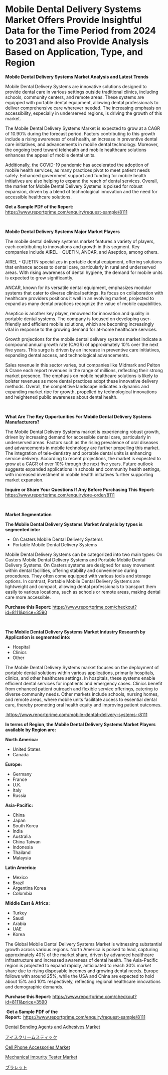 <p><h1>Mobile Dental Delivery Systems Market Offers Provide Insightful Data for the Time Period from 2024 to 2031 and also Provide Analysis Based on Application, Type, and Region</h1></p><p><strong>Mobile Dental Delivery Systems Market Analysis and Latest Trends</strong></p>
<p><p>Mobile Dental Delivery Systems are innovative solutions designed to provide dental care in various settings outside traditional clinics, including schools, community centers, and remote areas. These systems are equipped with portable dental equipment, allowing dental professionals to deliver comprehensive care wherever needed. The increasing emphasis on accessibility, especially in underserved regions, is driving the growth of this market.</p><p>The Mobile Dental Delivery Systems Market is expected to grow at a CAGR of 10.90% during the forecast period. Factors contributing to this growth include a rising awareness of oral health, an increase in preventive dental care initiatives, and advancements in mobile dental technology. Moreover, the ongoing trend toward telehealth and mobile healthcare solutions enhances the appeal of mobile dental units. </p><p>Additionally, the COVID-19 pandemic has accelerated the adoption of mobile health services, as many practices pivot to meet patient needs safely. Enhanced government support and funding for mobile health initiatives are also helping to expand the reach of dental services. Overall, the market for Mobile Dental Delivery Systems is poised for robust expansion, driven by a blend of technological innovation and the need for accessible healthcare solutions.</p></p>
<p><strong>Get a Sample PDF of the Report:&nbsp;</strong> <a href="https://www.reportprime.com/enquiry/request-sample/8111">https://www.reportprime.com/enquiry/request-sample/8111</a></p>
<p>&nbsp;</p>
<p><strong>Mobile Dental Delivery Systems Major Market Players</strong></p>
<p><p>The mobile dental delivery systems market features a variety of players, each contributing to innovations and growth in this segment. Key companies include AIREL - QUETIN, ANCAR, and Aseptico, among others.</p><p>AIREL - QUETIN specializes in portable dental equipment, offering solutions that enhance access to dental care, particularly in rural and underserved areas. With rising awareness of dental hygiene, the demand for mobile units is expected to grow significantly.</p><p>ANCAR, known for its versatile dental equipment, emphasizes modular systems that cater to diverse clinical settings. Its focus on collaboration with healthcare providers positions it well in an evolving market, projected to expand as many dental practices recognize the value of mobile capabilities.</p><p>Aseptico is another key player, renowned for innovation and quality in portable dental systems. The company is focused on developing user-friendly and efficient mobile solutions, which are becoming increasingly vital in response to the growing demand for at-home healthcare services.</p><p>Growth projections for the mobile dental delivery systems market indicate a compound annual growth rate (CAGR) of approximately 10% over the next five years. This surge is driven by an increase in preventive care initiatives, expanding dental access, and technological advancements.</p><p>Sales revenue in this sector varies, but companies like Midmark and Pelton & Crane each report revenues in the range of millions, reflecting their strong market presence. The emphasis on mobile healthcare solutions is likely to bolster revenues as more dental practices adopt these innovative delivery methods. Overall, the competitive landscape indicates a dynamic and expanding market ripe for growth, propelled by technological innovations and heightened public awareness about dental health.</p></p>
<p>&nbsp;</p>
<p><strong>What Are The Key Opportunities For Mobile Dental Delivery Systems Manufacturers?</strong></p>
<p><p>The Mobile Dental Delivery Systems market is experiencing robust growth, driven by increasing demand for accessible dental care, particularly in underserved areas. Factors such as the rising prevalence of oral diseases and advancements in mobile technology are further propelling this market. The integration of tele-dentistry and portable dental units is enhancing service delivery. According to recent projections, the market is expected to grow at a CAGR of over 10% through the next five years. Future outlook suggests expanded applications in schools and community health settings, with increased investment in mobile health initiatives further supporting market expansion.</p></p>
<p><strong>Inquire or Share Your Questions If Any Before Purchasing This Report:</strong> <a href="https://www.reportprime.com/enquiry/pre-order/8111">https://www.reportprime.com/enquiry/pre-order/8111</a></p>
<p>&nbsp;</p>
<p><strong>Market Segmentation</strong></p>
<p><strong>The Mobile Dental Delivery Systems Market Analysis by types is segmented into:</strong></p>
<p><ul><li>On Casters Mobile Dental Delivery Systems</li><li>Portable Mobile Dental Delivery Systems</li></ul></p>
<p><p>Mobile Dental Delivery Systems can be categorized into two main types: On Casters Mobile Dental Delivery Systems and Portable Mobile Dental Delivery Systems. On Casters systems are designed for easy movement within dental facilities, offering stability and convenience during procedures. They often come equipped with various tools and storage options. In contrast, Portable Mobile Dental Delivery Systems are lightweight and compact, allowing dental professionals to transport them easily to various locations, such as schools or remote areas, making dental care more accessible.</p></p>
<p><strong>Purchase this Report:&nbsp;</strong><a href="https://www.reportprime.com/checkout?id=8111&price=3590">https://www.reportprime.com/checkout?id=8111&price=3590</a></p>
<p>&nbsp;</p>
<p><strong>The Mobile Dental Delivery Systems Market Industry Research by Application is segmented into:</strong></p>
<p><ul><li>Hospital</li><li>Clinics</li><li>Other</li></ul></p>
<p><p>The Mobile Dental Delivery Systems market focuses on the deployment of portable dental solutions within various applications, primarily hospitals, clinics, and other healthcare settings. In hospitals, these systems enable efficient dental services for inpatients and emergency cases. Clinics benefit from enhanced patient outreach and flexible service offerings, catering to diverse community needs. Other markets include schools, nursing homes, and remote areas, where mobile units facilitate access to essential dental care, thereby promoting oral health equity and improving patient outcomes.</p></p>
<p><a href="https://www.reportprime.com/mobile-dental-delivery-systems-r8111">&nbsp;https://www.reportprime.com/mobile-dental-delivery-systems-r8111</a></p>
<p><strong>In terms of Region, the Mobile Dental Delivery Systems Market Players available by Region are:</strong></p>
<p>
    <p> <strong> North America: </strong>
        <ul>
            <li>United States</li>
            <li>Canada</li>
        </ul>
        </p> 
    <p> <strong> Europe: </strong>
        <ul>
            <li>Germany</li>
            <li>France</li>
            <li>U.K.</li>
            <li>Italy</li>
            <li>Russia</li>
        </ul>
        </p> 
    <p> <strong> Asia-Pacific: </strong>
        <ul>
            <li>China</li>
            <li>Japan</li>
            <li>South Korea</li>
            <li>India</li>
            <li>Australia</li>
            <li>China Taiwan</li>
            <li>Indonesia</li>
            <li>Thailand</li>
            <li>Malaysia</li>
        </ul>
        </p> 
    <p> <strong> Latin America: </strong>
        <ul>
            <li>Mexico</li>
            <li>Brazil</li>
            <li>Argentina Korea</li>
            <li>Colombia</li>
        </ul>
        </p> 
    <p> <strong> Middle East & Africa: </strong>
        <ul>
            <li>Turkey</li>
            <li>Saudi</li>
            <li>Arabia</li>
            <li>UAE</li>
            <li>Korea</li>
        </ul>
    </p>
    </p>
<p><p>The Global Mobile Dental Delivery Systems Market is witnessing substantial growth across various regions. North America is poised to lead, capturing approximately 40% of the market share, driven by advanced healthcare infrastructure and increased awareness of dental health. The Asia-Pacific region is projected to expand rapidly, anticipated to reach 30% market share due to rising disposable incomes and growing dental needs. Europe follows with around 25%, while the USA and China are expected to hold about 15% and 10% respectively, reflecting regional healthcare innovations and demographic demands.</p></p>
<p><strong>Purchase this Report: </strong><a href="https://www.reportprime.com/checkout?id=8111&price=3590">https://www.reportprime.com/checkout?id=8111&price=3590</a></p>
<p>&nbsp;<strong>Get a Sample PDF of the Report:&nbsp;&nbsp;</strong><a href="https://www.reportprime.com/enquiry/request-sample/8111">https://www.reportprime.com/enquiry/request-sample/8111</a></p>
<p><strong></strong></p>
<p><p><a href="https://issuu.com/reportprime-2/docs/dental-bonding-agents-and-adhesives_b26901248467c9">Dental Bonding Agents and Adhesives Market</a></p><p><a href="https://medium.com/@gla8aaroyals/ice-cream-sticks-market-%E3%81%AF-%E3%82%B3%E3%82%B9%E3%83%88%E7%AE%A1%E7%90%86%E3%81%A8%E5%8A%B9%E7%8E%87%E5%90%91%E4%B8%8A%E3%82%92%E5%84%AA%E5%85%88%E3%81%97%E3%81%BE%E3%81%99-%E3%81%95%E3%82%89%E3%81%AB-%E5%A0%B1%E5%91%8A%E6%9B%B8%E3%81%AF%E5%B8%82%E5%A0%B4%E3%81%AE%E9%9C%80%E8%A6%81%E9%9D%A2%E3%81%A8%E4%BE%9B%E7%B5%A6%E9%9D%A2%E3%81%AE%E4%B8%A1%E6%96%B9%E3%82%92%E3%82%AB%E3%83%90%E3%83%BC%E3%81%97%E3%81%A6%E3%81%84%E3%81%BE%E3%81%99-ice-cream-sticks-%E5%B8%82%E5%A0%B4%E3%81%AF-0913b7d48fe2">アイスクリームスティック</a></p><p><a href="https://www.linkedin.com/pulse/cell-phone-accessories-industry-sector-market-dynamics-future-pc0ye?trackingId=KCEvRL9XTJ68uL5JfFtgZw%3D%3D">Cell Phone Accessories Market</a></p><p><a href="https://medium.com/@bosdendes/a-comprehensive-look-at-product-type-weight-method-membrane-filtration-and-application-a437df44048f">Mechanical Impurity Tester Market</a></p><p><a href="https://medium.com/@gla8aaroyals/bralettes-market-%E3%81%AF-%E3%82%B3%E3%82%B9%E3%83%88%E7%AE%A1%E7%90%86%E3%81%A8%E5%8A%B9%E7%8E%87%E5%90%91%E4%B8%8A%E3%82%92%E5%84%AA%E5%85%88%E3%81%97%E3%81%BE%E3%81%99-%E3%81%95%E3%82%89%E3%81%AB-%E5%A0%B1%E5%91%8A%E6%9B%B8%E3%81%AF%E5%B8%82%E5%A0%B4%E3%81%AE%E9%9C%80%E8%A6%81%E9%9D%A2%E3%81%A8%E4%BE%9B%E7%B5%A6%E9%9D%A2%E3%81%AE%E4%B8%A1%E6%96%B9%E3%82%92%E3%82%AB%E3%83%90%E3%83%BC%E3%81%97%E3%81%A6%E3%81%84%E3%81%BE%E3%81%99-bralettes-%E5%B8%82%E5%A0%B4%E3%81%AF-2024-%E3%81%8B%E3%82%89-4-1-e83f2f759378">ブラレット</a></p></p>